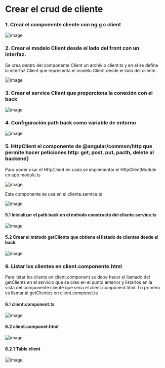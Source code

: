# Crear el crud de cliente

### 1. Crear el componente cliente con ng g c client

![image](https://user-images.githubusercontent.com/31961588/201538124-aea040dd-f747-489b-88ab-a43ae4c90cfb.png)


### 2. Crear el modelo Client desde el lado del front con un interfaz. 

Se crea dentro del componente Client un archivio client.ts y en el se define la interfaz Client que representa el modelo Client desde el lado del cliente. 

![image](https://user-images.githubusercontent.com/31961588/201538290-3f8afca3-8b4c-452a-a10d-30c8b6f52659.png)

### 3. Crear el service Client  que proporciona la conexión con el back

![image](https://user-images.githubusercontent.com/31961588/201538618-6639bb67-1a1b-4790-81b1-8eba3bd48228.png)

### 4. Configuración path back como variable de entorno

![image](https://user-images.githubusercontent.com/31961588/201538691-3c7a97c3-bf02-41c7-8871-49e9bb5a43e1.png)

### 5. HttpClient el componente de @angular/common/http que permite hacer peticiones http: get, post, put, pacth, delete al backend}

Para poder usar el HttpClient en cada se implementar el HttpClientModule en app.module.ts

![image](https://user-images.githubusercontent.com/31961588/201544374-7908f717-2c94-4abb-af4f-edcf4e826ea4.png)


Este componente se usa en el cliente.service.ts

![image](https://user-images.githubusercontent.com/31961588/201538828-d8cf1284-4d24-454c-9e8b-a2a306eb3a76.png)

#### 5.1 Inicializar el path back en el método constructo del cliente.service.ts

![image](https://user-images.githubusercontent.com/31961588/201538991-23ef9e51-d890-470b-96fe-383a69d458b3.png)

#### 5.2 Crear el método getClients que obtiene el listado de clientes desde el back

![image](https://user-images.githubusercontent.com/31961588/201540520-1441ae71-7676-43f4-997a-8f73836deefc.png)

### 6. Listar los clientes en client.componente.html 

Para listar los clients en client.component se debe hacer el llamado del getClients en el servicio que se creo en el punto anterior y listarlos en la vista del componente cliente que sería el client.component.html. Lo primero es llamar al getClientes en client.componet.ts

#### 6.1 client.component.ts

![image](https://user-images.githubusercontent.com/31961588/201542894-8a1f4b8c-b41e-4f53-9ca2-a2c83daf77ff.png)


#### 6.2 client.componet.html

![image](https://user-images.githubusercontent.com/31961588/201543449-25cf1bce-7670-49b0-bb9f-e184fdbd3f7f.png)


#### 6.2.1 Table client

![image](https://user-images.githubusercontent.com/31961588/201543425-5c89fa39-cff8-4b2f-b7b3-a886068f3282.png)


